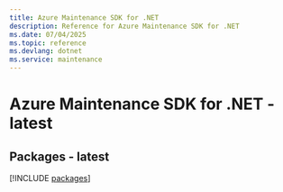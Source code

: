```yaml
---
title: Azure Maintenance SDK for .NET
description: Reference for Azure Maintenance SDK for .NET
ms.date: 07/04/2025
ms.topic: reference
ms.devlang: dotnet
ms.service: maintenance
---
```

# Azure Maintenance SDK for .NET - latest
## Packages - latest
[!INCLUDE [packages](maintenance-index.md)]